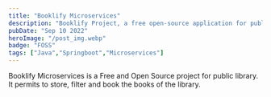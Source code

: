 ```yaml
---
title: "Booklify Microservices"
description: "Booklify Project, a free open-source application for public library"
pubDate: "Sep 10 2022"
heroImage: "/post_img.webp"
badge: "FOSS"
tags: ["Java","Springboot","Microservices"]
---
```


Booklify Microservices is a Free and Open Source project for public library.
It permits to store, filter and book the books of the library.